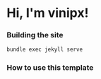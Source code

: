 # Hi, I'm vinipx!

### Building the site

```bash
bundle exec jekyll serve
```

### How to use this template
